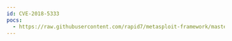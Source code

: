 ```yaml
---
id: CVE-2018-5333
pocs:
  - https://raw.githubusercontent.com/rapid7/metasploit-framework/master/modules/exploits/linux/local/rds_atomic_free_op_null_pointer_deref_priv_esc.rb
---
```

